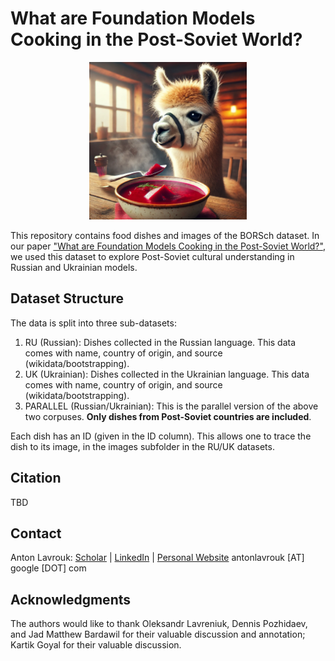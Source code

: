 # What are Foundation Models Cooking in the Post-Soviet World? 

<p align="center">
  <img src="./borsch_image.jpg" alt="borsch" width="50%">
</p>

This repository contains food dishes and images of the BORSch dataset. In our paper ["What are Foundation Models Cooking in the Post-Soviet World?"](arxiv.org), we used this dataset to explore Post-Soviet cultural understanding in Russian and Ukrainian models.

## Dataset Structure
The data is split into three sub-datasets:
1. RU (Russian): Dishes collected in the Russian language. This data comes with name, country of origin, and source (wikidata/bootstrapping).
2. UK (Ukrainian): Dishes collected in the Ukrainian language. This data comes with name, country of origin, and source (wikidata/bootstrapping).
3. PARALLEL (Russian/Ukrainian): This is the parallel version of the above two corpuses. **Only dishes from Post-Soviet countries are included**.

Each dish has an ID (given in the ID column). This allows one to trace the dish to its image, in the images subfolder in the RU/UK datasets.

## Citation

TBD

## Contact

Anton Lavrouk: [Scholar](https://scholar.google.com/citations?user=Irpu0NAAAAAJ&hl=en) | [LinkedIn](https://www.linkedin.com/in/alavrouk) | [Personal Website](https://antonlavrouk.com/)
antonlavrouk \[AT\] google \[DOT\] com 

## Acknowledgments

The authors would like to thank Oleksandr Lavreniuk, Dennis Pozhidaev, and Jad Matthew Bardawil for their valuable discussion and annotation; Kartik Goyal for their valuable discussion.
